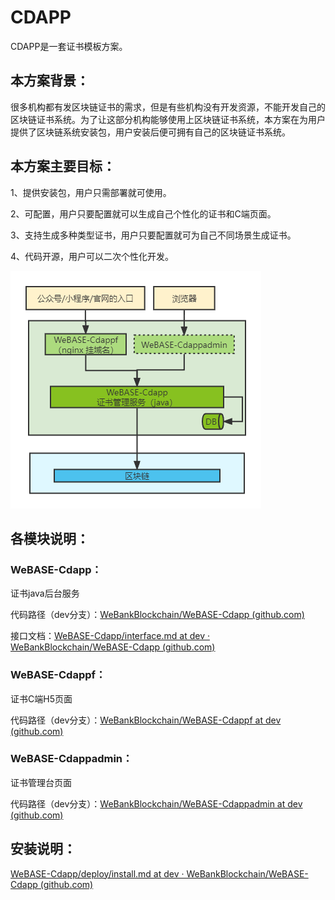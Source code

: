 # CDAPP

CDAPP是一套证书模板方案。

## 本方案背景：

很多机构都有发区块链证书的需求，但是有些机构没有开发资源，不能开发自己的区块链证书系统。为了让这部分机构能够使用上区块链证书系统，本方案在为用户提供了区块链系统安装包，用户安装后便可拥有自己的区块链证书系统。

## 本方案主要目标：

 1、提供安装包，用户只需部署就可使用。

 2、可配置，用户只要配置就可以生成自己个性化的证书和C端页面。

 3、支持生成多种类型证书，用户只要配置就可为自己不同场景生成证书。

 4、代码开源，用户可以二次个性化开发。

![CertificateS](CertificateS.png)

## 各模块说明：

### WeBASE-Cdapp：

证书java后台服务

代码路径（dev分支）：[WeBankBlockchain/WeBASE-Cdapp (github.com)](https://github.com/WeBankBlockchain/WeBASE-Cdapp)

接口文档：[WeBASE-Cdapp/interface.md at dev · WeBankBlockchain/WeBASE-Cdapp (github.com)](https://github.com/WeBankBlockchain/WeBASE-Cdapp/blob/dev/interface.md)

### WeBASE-Cdappf：

证书C端H5页面

代码路径（dev分支）：[WeBankBlockchain/WeBASE-Cdappf at dev (github.com)](https://github.com/WeBankBlockchain/WeBASE-Cdappf/tree/dev)

### WeBASE-Cdappadmin：

证书管理台页面

代码路径（dev分支）：[WeBankBlockchain/WeBASE-Cdappadmin at dev (github.com)](https://github.com/WeBankBlockchain/WeBASE-Cdappadmin/tree/dev)

## 安装说明：

[WeBASE-Cdapp/deploy/install.md at dev · WeBankBlockchain/WeBASE-Cdapp (github.com)](https://github.com/WeBankBlockchain/WeBASE-Cdapp/blob/dev/deploy/install.md)





